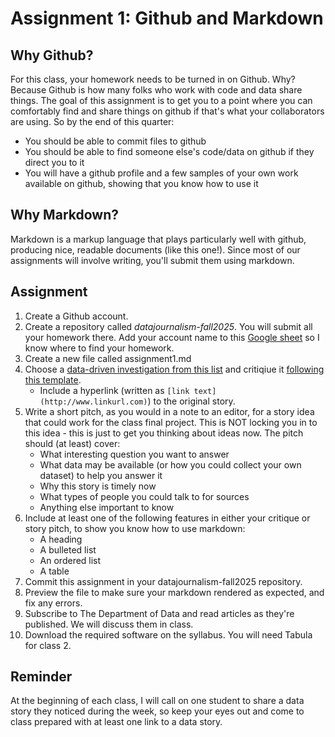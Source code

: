# Assignment 1: Github and Markdown

## Why Github?

For this class, your homework needs to be turned in on Github. Why? Because Github is how many folks who work with code and data share things. The goal of this assignment is to get you to a point where you can comfortably find and share things on github if that's what your collaborators are using. So by the end of this quarter:

* You should be able to commit files to github
* You should be able to find someone else's code/data on github if they direct you to it
* You will have a github profile and a few samples of your own work available on github, showing that you know how to use it

## Why Markdown?

Markdown is a markup language that plays particularly well with github, producing nice, readable documents (like this one!). Since most of our assignments will involve writing, you'll submit them using markdown.

## Assignment

1. Create a Github account. 
1. Create a repository called *datajournalism-fall2025*. You will submit all your homework there. Add your account name to this [Google sheet](https://docs.google.com/forms/d/e/1FAIpQLScIAfWHr8d6qS3heYwbPkHwZcyKzVT-ztaowKgXuS4Ty9UjUA/viewform) so I know where to find your homework.
2. Create a new file called assignment1.md
3. Choose a [data-driven investigation from this list](https://docs.google.com/spreadsheets/d/1fBslhcz5EjNt4paGkQfCkYgcL69FaarU00B-OskKVQ8/edit?usp=sharing) and critiqiue it [following this template](../critique_template.md).
	* Include a hyperlink (written as `[link text](http://www.linkurl.com)`) to the original story.
1. Write a short pitch, as you would in a note to an editor, for a story idea that could work for the class final project. This is NOT locking you in to this idea - this is just to get you thinking about ideas now. The pitch should (at least) cover:
	* What interesting question you want to answer
	* What data may be available (or how you could collect your own dataset) to help you answer it
	* Why this story is timely now
	* What types of people you could talk to for sources
	* Anything else important to know
1. Include at least one of the following features in either your critique or story pitch, to show you know how to use markdown:
   * A heading
   * A bulleted list
   * An ordered list 
   * A table
1. Commit this assignment in your datajournalism-fall2025 repository.
1. Preview the file to make sure your markdown rendered as expected, and fix any errors.
1. Subscribe to The Department of Data and read articles as they're published. We will discuss them in class.
1. Download the required software on the syllabus. You will need Tabula for class 2.

## Reminder

At the beginning of each class, I will call on one student to share a data story they noticed during the week, so keep your eyes out and come to class prepared with at least one link to a data story.
